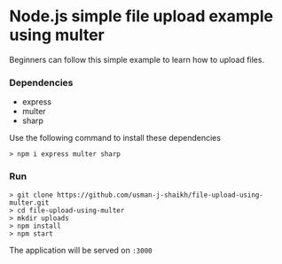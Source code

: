# Node.js simple file upload example using multer
Beginners can follow this simple example to learn how to upload files.

### Dependencies
- express
- multer
- sharp

Use the following command to install these dependencies
```
> npm i express multer sharp
```

### Run
```
> git clone https://github.com/usman-j-shaikh/file-upload-using-multer.git
> cd file-upload-using-multer
> mkdir uploads
> npm install
> npm start
```
The application will be served on `:3000`